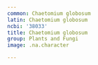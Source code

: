 ```yaml
---
common: Chaetomium globosum
latin: Chaetomium globosum
ncbi: '38033'
title: Chaetomium globosum
group: Plants and Fungi
image: .na.character

---
```


